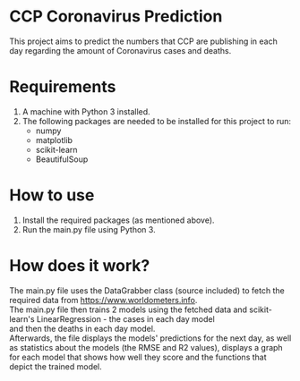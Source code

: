 # CCP Coronavirus Prediction
This project aims to predict the numbers that CCP are publishing in each day regarding the amount of Coronavirus cases and deaths.

# Requirements
1. A machine with Python 3 installed.
2. The following packages are needed to be installed for this project to run:
    - numpy
    - matplotlib
    - scikit-learn
    - BeautifulSoup

# How to use
1. Install the required packages (as mentioned above).
2. Run the main.py file using Python 3.

# How does it work?
The main.py file uses the DataGrabber class (source included) to fetch the required data from https://www.worldometers.info.  
The main.py file then trains 2 models using the fetched data and scikit-learn's LinearRegression - the cases in each day model  
and then the deaths in each day model.  
Afterwards, the file displays the models' predictions for the next day, as well as statistics about the models (the RMSE and R2 values), displays a graph for each model that shows how well they score and the functions that depict the trained model.
